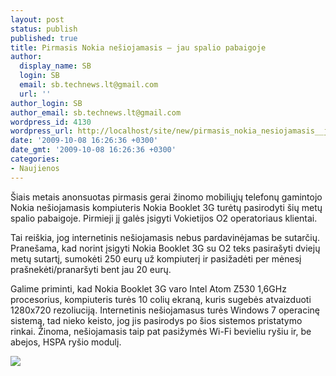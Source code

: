 ```yaml
---
layout: post
status: publish
published: true
title: Pirmasis Nokia nešiojamasis – jau spalio pabaigoje
author:
  display_name: SB
  login: SB
  email: sb.technews.lt@gmail.com
  url: ''
author_login: SB
author_email: sb.technews.lt@gmail.com
wordpress_id: 4130
wordpress_url: http://localhost/site/new/pirmasis_nokia_nesiojamasis__jau_spalio_pabaigoje/
date: '2009-10-08 16:26:36 +0300'
date_gmt: '2009-10-08 16:26:36 +0300'
categories:
- Naujienos
---
```

<p>Šiais metais anonsuotas pirmasis gerai žinomo mobiliųjų telefonų gamintojo Nokia nešiojamasis kompiuteris Nokia Booklet 3G turėtų pasirodyti šių metų spalio pabaigoje. Pirmieji jį galės įsigyti Vokietijos O2 operatoriaus klientai.</p>
<p>Tai reiškia, jog internetinis nešiojamasis nebus pardavinėjamas be sutarčių. Pranešama, kad norint įsigyti Nokia Booklet 3G su O2 teks pasirašyti dviejų metų sutartį, sumokėti 250 eurų už kompiuterį ir pasižadėti per mėnesį prašnekėti/pranaršyti bent jau 20 eurų.</p>
<p>Galime priminti, kad Nokia Booklet 3G varo Intel Atom Z530 1,6GHz procesorius, kompiuteris turės 10 colių ekraną, kuris sugebės atvaizduoti 1280x720 rezoliuciją. Internetinis nešiojamasus turės Windows 7 operacinę sistemą, tad nieko keisto, jog jis pasirodys po šios sistemos pristatymo rinkai. Žinoma, nešiojamasis taip pat pasižymės Wi-Fi bevieliu ryšiu ir, be abejos, HSPA ryšio modulį.</p>
<p><img src="http://www.theinquirer.net/IMG/263/86263/nokia-booklet-3g01-lowres-540x334.jpg" /></p>
